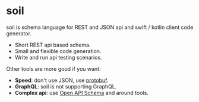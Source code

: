 # soil

soil is schema language for REST and JSON api and swift / kotlin client code generator.

- Short REST api based schema.
- Small and flexible code generation.
- Write and run api testing scenarios.

Other tools are more good if you want:

- **Speed**: don't use JSON, use [protobuf](https://developers.google.com/protocol-buffers).
- **GraphQL**: soil is not supporting GraphQL.
- **Complex api**: use [Open API Schema](https://www.openapis.org/) and around tools.